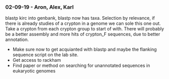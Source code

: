 ### 02-09-19 - Aron, Alex, Karl
blastp kirc into genbank, blastp now has taxa. Selection by relevance, if there is already studies of a crypton in a genome we can sole this one out. Take a crypton from each crypton group to start of with. There will probably be a better assembly and more hits of crypton_F sequences, due to better annotation. 

* Make sure now to get acquianted with blastp and maybe the flanking sequence script on the lab site. 
* Get access to rackham
* Find paper or method on searching for unannotated sequences in eukaryotic genomes
